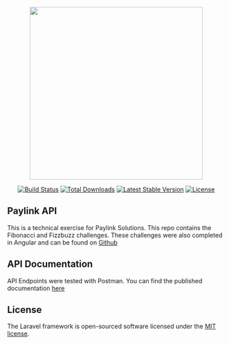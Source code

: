 <p align="center"><img src="https://res.cloudinary.com/dtfbvvkyp/image/upload/v1566331377/laravel-logolockup-cmyk-red.svg" width="400"></p>

<p align="center">
<a href="https://travis-ci.org/laravel/framework"><img src="https://travis-ci.org/laravel/framework.svg" alt="Build Status"></a>
<a href="https://packagist.org/packages/laravel/framework"><img src="https://poser.pugx.org/laravel/framework/d/total.svg" alt="Total Downloads"></a>
<a href="https://packagist.org/packages/laravel/framework"><img src="https://poser.pugx.org/laravel/framework/v/stable.svg" alt="Latest Stable Version"></a>
<a href="https://packagist.org/packages/laravel/framework"><img src="https://poser.pugx.org/laravel/framework/license.svg" alt="License"></a>
</p>

## Paylink API

This is a technical exercise for Paylink Solutions. This repo contains the Fibonacci and Fizzbuzz challenges. These challenges were also completed in Angular and can be found on [Github](https://github.com/JoshTBJones/paylink-web)

## API Documentation

API Endpoints were tested with Postman. You can find the published documentation [here](https://documenter.getpostman.com/view/1673949/TVCZYqHa)

## License

The Laravel framework is open-sourced software licensed under the [MIT license](https://opensource.org/licenses/MIT).
